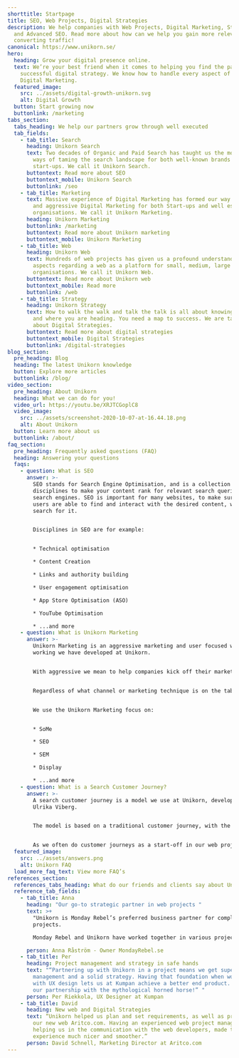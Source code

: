 ```yaml
---
shorttitle: Startpage
title: SEO, Web Projects, Digital Strategies
description: We help companies with Web Projects, Digital Marketing, Strategies
  and Advanced SEO. Read more about how can we help you gain more relevant and
  converting traffic!
canonical: https://www.unikorn.se/
hero:
  heading: Grow your digital presence online.
  text: We’re your best friend when it comes to helping you find the path to a
    successful digital strategy. We know how to handle every aspect of your
    Digital Marketing.
  featured_image:
    src: ../assets/digital-growth-unikorn.svg
    alt: Digital Growth
  button: Start growing now
  buttonlink: /marketing
tabs_section:
  tabs_heading: We help our partners grow through well executed
  tab_fields:
    - tab_title: Search
      heading: Unikorn Search
      text: Two decades of Organic and Paid Search has taught us the most successful
        ways of taming the search landscape for both well-known brands and
        start-ups. We call it Unikorn Search.
      buttontext: Read more about SEO
      buttontext_mobile: Unikorn Search
      buttonlink: /seo
    - tab_title: Marketing
      text: Massive experience of Digital Marketing has formed our way of successful
        and aggressive Digital Marketing for both Start-ups and well established
        organisations. We call it Unikorn Marketing.
      heading: Unikorn Marketing
      buttonlink: /marketing
      buttontext: Read more about Unikorn marketing
      buttontext_mobile: Unikorn Marketing
    - tab_title: Web
      heading: Unikorn Web
      text: Hundreds of web projects has given us a profound understanding of all the
        aspects regarding a web as a platform for small, medium, large and huge
        organisations. We call it Unikorn Web.
      buttontext: Read more about Unikorn web
      buttontext_mobile: Read more
      buttonlink: /web
    - tab_title: Strategy
      heading: Unikorn Strategy
      text: How to walk the walk and talk the talk is all about knowing who you are
        and where you are heading. You need a map to success. We are talking
        about Digital Strategies.
      buttontext: Read more about digital strategies
      buttontext_mobile: Digital Strategies
      buttonlink: /digital-strategies
blog_section:
  pre_heading: Blog
  heading: The latest Unikorn knowledge
  button: Explore more articles
  buttonlink: /blog/
video_section:
  pre_heading: About Unikorn
  heading: What we can do for you!
  video_url: https://youtu.be/XRJTCGoplC8
  video_image:
    src: ../assets/screenshot-2020-10-07-at-16.44.18.png
    alt: About Unikorn
  button: Learn more about us
  buttonlink: /about/
faq_section:
  pre_heading: Frequently asked questions (FAQ)
  heading: Answering your questions
  faqs:
    - question: What is SEO
      answer: >-
        SEO stands for Search Engine Optimisation, and is a collection of
        disciplines to make your content rank for relevant search queries on
        search engines. SEO is important for many websites, to make sure the
        users are able to find and interact with the desired content, when they
        search for it. 


        Disciplines in SEO are for example:


        * Technical optimisation

        * Content Creation

        * Links and authority building

        * User engagement optimisation

        * App Store Optimisation (ASO)

        * YouTube Optimisation

        * ...and more
    - question: What is Unikorn Marketing
      answer: >-
        Unikorn Marketing is an aggressive marketing and user focused way of
        working we have developed at Unikorn. 


        With aggressive we mean to help companies kick off their marketing efforts, or go-to-market phase, aggressively in order to gain as much traction as possible.  


        Regardless of what channel or marketing technique is on the table, the user always has to be the deciding factor of what direction to take or action to be prioritised.


        We use the Unikorn Marketing focus on:


        * SoMe

        * SEO

        * SEM

        * Display

        * ...and more
    - question: What is a Search Customer Journey?
      answer: >-
        A search customer journey is a model we use at Unikorn, developed by
        Ulrika Viberg. 


        The model is based on a traditional customer journey, with the phases awareness, interest, consideration, evaluation and conversion. As these phases translates to the search intents of informational, transactional and commercial searches, they can be added as a layer on the customer journey.


        As we often do customer journeys as a start-off in our web projects, it seemed logical to add a layer of search on top of it.
  featured_image:
    src: ../assets/answers.png
    alt: Unikorn FAQ
  load_more_faq_text: View more FAQ’s
references_section:
  references_tabs_heading: What do our friends and clients say about Unikorn
  reference_tab_fields:
    - tab_title: Anna
      heading: "Our go-to strategic partner in web projects "
      text: >+
        "Unikorn is Monday Rebel’s preferred business partner for complex web
        projects. 

        Monday Rebel and Unikorn have worked together in various projects, where Unikorn has proven to be very comfortable with complex business models, while always keeping a laser focus on the end user."

      person: Anna Råström - Owner MondayRebel.se
    - tab_title: Per
      heading: Project management and strategy in safe hands
      text: "“Partnering up with Unikorn in a project means we get superb project
        management and a solid strategy. Having that foundation when working
        with UX design lets us at Kumpan achieve a better end product. Long live
        our partnership with the mythological horned horse!” "
      person: Per Riekkola, UX Designer at Kumpan
    - tab_title: David
      heading: New web and Digital Strategies
      text: “Unikorn helped us plan and set requirements, as well as project manage
        our new web Aritco.com. Having an experienced web project manager
        helping us in the communication with the web developers, made the whole
        experience much nicer and smoother.”
      person: David Schnell, Marketing Director at Aritco.com
---
```

